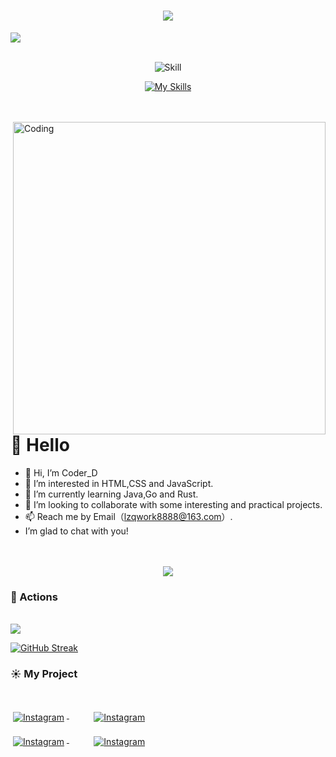 <!-- Typing -->
<h1 align="center">
  <img src="https://readme-typing-svg.herokuapp.com/?lines=Welcome+To+My+Github!;My+name+is+CoderD，;A+Front-end+Developer，;Also+a+Dancer。&center=true&size=32&color=333333&font=Yahei">
</h1>

<!-- Banner -->
<img src="https://user-images.githubusercontent.com/96401557/196701699-8749f074-2384-4ce0-908a-4b42e73ebe1e.png">

<br>
<br>

<!-- Skills -->
<div align="center">

![Skill](https://img.shields.io/badge/My_Skill👇-000?style=for-the-badge&logo=amp&logoColor=005AF0&center=true)

[![My Skills](https://skillicons.dev/icons?i=js,typescript,html,css,react,vue,webpack,vite,nodejs,mysql,electron,java,spring,redis,php)](https://skillicons.dev)
</div>

<br>
<br>

<!-- Introduce -->
<img align="right" width="500" src="https://www.mygo.ge/uploads/blog/1584023795.jpg" alt="Coding">

#  🙋 Hello

- 👋 Hi, I’m Coder_D
- 👀 I’m interested in HTML,CSS and JavaScript.
- 🌱 I’m currently learning Java,Go and Rust.
- 💞 I’m looking to collaborate with some interesting and practical projects.
- 📫 Reach me by Email（lzqwork8888@163.com）.
- I’m glad to chat with you!

<br>
<br>

<!-- Dynamic Snake -->
<div align="center">
  <img src="https://cdn.jsdelivr.net/gh/Dancer-CoderD/Dancer-CoderD/assets/github-contribution-grid-snake.svg" />
</div>

<!-- Commits -->
### 🚀 Actions

<br>

<!-- Analyise -->
<img src="https://github-readme-stats.vercel.app/api?username=Dancer-CoderD&show_icons=true&hide_border=true&theme=vue-dark" />

[![GitHub Streak](https://github-readme-streak-stats.herokuapp.com/?user=Dancer-CoderD&theme=blueberry) ](https://git.io/streak-stats)

<!-- Projects -->
### ☀️ My Project

<br>

<p align="left">
  <a href="https://github.com/Dancer-CoderD/koa-setup-branch">
   <img src="https://github-readme-stats.vercel.app/api/pin/?username=Dancer-CoderD&repo=koa-setup-branch&title_color=3f6ad6&text_color=ffffff&bg_color=50,65dad0,58bdec,4090cf,5b88eb,1d48e2&hide_border=true" alt="Instagram" style="vertical-align:top; margin:4px">
  </a>
  &nbsp&nbsp&nbsp&nbsp&nbsp&nbsp&nbsp&nbsp
  <a href="https://github.com/Dancer-CoderD/daily-css-challenges">
   <img src="https://github-readme-stats.vercel.app/api/pin/?username=Dancer-CoderD&repo=daily-css-challenges&title_color=3f6ad6&text_color=ffffff&bg_color=50,65dad0,58bdec,4090cf,5b88eb,1d48e2&hide_border=true" alt="Instagram" style="vertical-align:top; margin:4px">
  </a>
</p>

<p align="left">
  <a href="https://github.com/Dancer-CoderD/daily-typescript-challenges">
   <img src="https://github-readme-stats.vercel.app/api/pin/?username=Dancer-CoderD&repo=daily-typescript-challenges&title_color=3f6ad6&text_color=ffffff&bg_color=50,65dad0,58bdec,4090cf,5b88eb,1d48e2&hide_border=true" alt="Instagram" style="vertical-align:top; margin:4px">
  </a>
  &nbsp&nbsp&nbsp&nbsp&nbsp&nbsp&nbsp&nbsp
  <a href="https://github.com/Dancer-CoderD/daily-javascript-challenges">
   <img src="https://github-readme-stats.vercel.app/api/pin/?username=Dancer-CoderD&repo=daily-javascript-challenges&title_color=3f6ad6&text_color=ffffff&bg_color=50,65dad0,58bdec,4090cf,5b88eb,1d48e2&hide_border=true" alt="Instagram" style="vertical-align:top; margin:4px">
  </a> 
</p>
